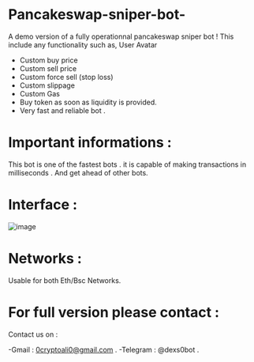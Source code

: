 # Pancakeswap-sniper-bot-


A  demo version of a fully operationnal pancakeswap sniper bot !
This include any functionality such as,
User Avatar
- Custom buy price
- Custom sell price
- Custom force sell (stop loss)
- Custom slippage
- Custom Gas
- Buy token as soon as liquidity is provided.
- Very fast and reliable bot .
# Important informations : 
This bot is one of the fastest bots . it is capable of making transactions in milliseconds . And get ahead of other bots. 
# Interface :
![image](https://user-images.githubusercontent.com/84985811/121780241-603c5900-cb97-11eb-8130-0f9255c38b24.png)
# Networks :
Usable for both Eth/Bsc Networks.
# For full version please contact :
Contact us on :


-Gmail : 0cryptoali0@gmail.com .
-Telegram : @dexs0bot .
